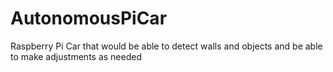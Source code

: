 # AutonomousPiCar
Raspberry Pi Car that would be able to detect walls and objects and be able to make adjustments as needed
